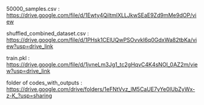 50000_samples.csv : 
 https://drive.google.com/file/d/1Ewty4QiltmlXLLJkwSEaE9Zd9mMe9dOP/view

shuffled_combined_dataset.csv :
https://drive.google.com/file/d/1PHsk1CElUQwPSOvvkl6q0GdxWa82tbKa/view?usp=drive_link

train.pkl : 
https://drive.google.com/file/d/1jvneLm3Jg1_tc2gHqvC4K4sNOI_0AZ2m/view?usp=drive_link

folder of codes_with_outputs :
https://drive.google.com/drive/folders/1eFNtVvz_lM5CaUE7yYe0IUbZyWx-z-K_?usp=sharing
